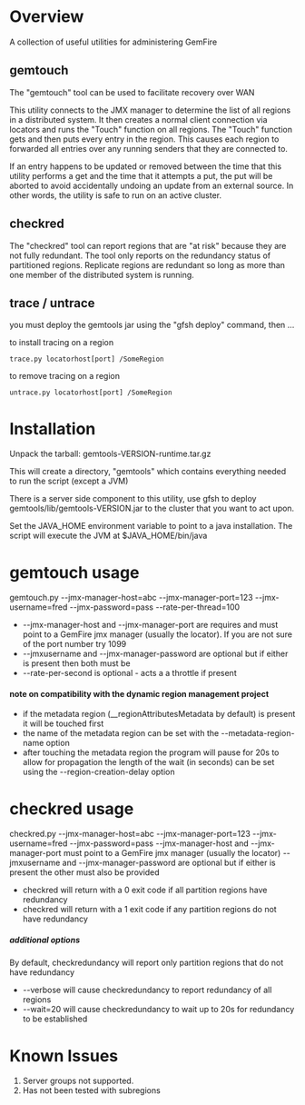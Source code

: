 # Overview

A collection of useful utilities for administering GemFire


## gemtouch

The "gemtouch" tool can be used to facilitate recovery over WAN

This utility connects to the JMX manager to determine the list of all regions in a distributed
system.  It then creates a normal client connection via locators and runs the "Touch" function
on all regions.  The "Touch" function gets and then puts every entry in the region.  This causes 
each region to forwarded all entries over any running senders that they are connected to.

If an entry happens to be updated or removed between the time that this utility performs a get and
the time that it attempts a put, the put will be aborted to avoid accidentally undoing an update 
from an external source.  In other words, the utility is safe to run on an active cluster.

## checkred

The "checkred" tool can report regions that are "at risk" because they are not fully redundant. 
The tool only reports on the redundancy status of partitioned regions.  Replicate regions are 
redundant so long as more than one member of the distributed system is running.

## trace / untrace

you must deploy the gemtools jar using the "gfsh deploy" command,
then ...

to install tracing on a region

```
trace.py locatorhost[port] /SomeRegion
```

to remove tracing on a region

```
untrace.py locatorhost[port] /SomeRegion
```


# Installation 

Unpack the tarball: gemtools-VERSION-runtime.tar.gz

This will create a directory, "gemtools" which contains everything needed to run the script (except a JVM)

There is a server side component to this utility, use gfsh to deploy gemtools/lib/gemtools-VERSION.jar to 
the cluster that you want to act upon.

Set the JAVA_HOME environment variable to point to a java installation. 
The script will execute the JVM at $JAVA_HOME/bin/java


# gemtouch usage

gemtouch.py --jmx-manager-host=abc --jmx-manager-port=123 --jmx-username=fred --jmx-password=pass --rate-per-thread=100

* --jmx-manager-host and --jmx-manager-port are requires and must point to a GemFire jmx manager (usually the locator).
If you are not sure of the port number try 1099
* --jmxusername and --jmx-manager-password are optional but if either is present then both must be
* --rate-per-second is optional - acts a a throttle if present

#### note on compatibility with the dynamic region management project

* if the metadata region (__regionAttributesMetadata by default) is  present it will be touched first
* the name of the metadata region can be set with the --metadata-region-name option
* after touching the metadata region the program will pause for 20s to allow for
propagation the length of the wait (in seconds)  can be set using the --region-creation-delay option



# checkred usage


checkred.py --jmx-manager-host=abc --jmx-manager-port=123 --jmx-username=fred --jmx-password=pass 
	--jmx-manager-host and --jmx-manager-port must point to a GemFire jmx manager (usually the locator)
	--jmxusername and --jmx-manager-password are optional but if either is present the other must also be provided

* checkred will return with a 0 exit code if all partition regions have redundancy
* checkred will return with a 1 exit code if any partition regions do not have redundancy

##### additional options
By default, checkredundancy will report only partition regions that do not have redundancy
* --verbose will cause checkredundancy to report redundancy of all regions
* --wait=20 will cause checkredundancy to wait up to 20s for redundancy to be established


# Known Issues
1. Server groups not supported.
2. Has not been tested with subregions





